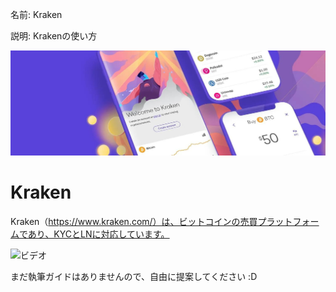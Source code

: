 名前: Kraken

説明: Krakenの使い方

![表紙](assets/cover.jpeg)

# Kraken

Kraken（https://www.kraken.com/）は、ビットコインの売買プラットフォームであり、KYCとLNに対応しています。

![ビデオ](https://www.youtube.com/watch?v=ZCGXl5A2Hbc)

まだ執筆ガイドはありませんので、自由に提案してください :D